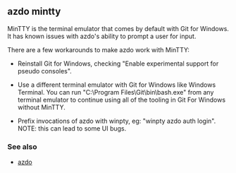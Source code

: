 ## azdo mintty
MinTTY is the terminal emulator that comes by default with Git
for Windows. It has known issues with azdo's ability to prompt a
user for input.

There are a few workarounds to make azdo work with MinTTY:

- Reinstall Git for Windows, checking "Enable experimental support for pseudo consoles".

- Use a different terminal emulator with Git for Windows like Windows Terminal.
  You can run "C:\Program Files\Git\bin\bash.exe" from any terminal emulator to continue
  using all of the tooling in Git For Windows without MinTTY.

- Prefix invocations of azdo with winpty, eg: "winpty azdo auth login".
  NOTE: this can lead to some UI bugs.

### See also

* [azdo](./azdo.md)
